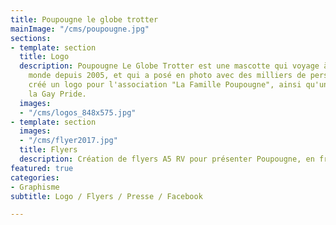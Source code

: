 ```yaml
---
title: Poupougne le globe trotter
mainImage: "/cms/poupougne.jpg"
sections:
- template: section
  title: Logo
  description: Poupougne Le Globe Trotter est une mascotte qui voyage à travers le
    monde depuis 2005, et qui a posé en photo avec des milliers de personnes. J'ai
    créé un logo pour l'association "La Famille Poupougne", ainsi qu'une version pour
    la Gay Pride.
  images:
  - "/cms/logos_848x575.jpg"
- template: section
  images:
  - "/cms/flyer2017.jpg"
  title: Flyers
  description: Création de flyers A5 RV pour présenter Poupougne, en français et anglais.
featured: true
categories:
- Graphisme
subtitle: Logo / Flyers / Presse / Facebook

---
```

